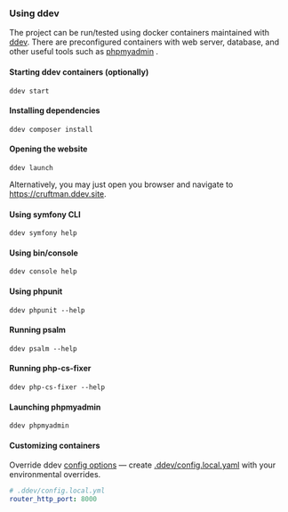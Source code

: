 ### Using ddev

The project can be run/tested using docker containers maintained with
[ddev](https://ddev.com/). There are preconfigured containers with web server,
database, and other useful tools such as [phpmyadmin](https://www.phpmyadmin.net/) .

#### Starting ddev containers (optionally)

```console
ddev start
```

#### Installing dependencies

```console
ddev composer install
```

#### Opening the website

```console
ddev launch
```

Alternatively, you may just open you browser and navigate to https://cruftman.ddev.site.

#### Using symfony CLI

```console
ddev symfony help
```

#### Using bin/console
```console
ddev console help
```

#### Using phpunit

```console
ddev phpunit --help
```

#### Running psalm

```console
ddev psalm --help
```

#### Running php-cs-fixer

```console
ddev php-cs-fixer --help
```

#### Launching phpmyadmin

```console
ddev phpmyadmin
```

#### Customizing containers

Override ddev [config options](https://ddev.readthedocs.io/en/stable/users/configuration/config/) &mdash; create [.ddev/config.local.yaml](https://ddev.readthedocs.io/en/stable/users/configuration/config/#environmental-overrides) with your environmental overrides.

```yml
# .ddev/config.local.yml
router_http_port: 8000
```
